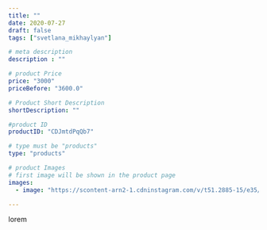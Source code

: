 ```yaml
---
title: ""
date: 2020-07-27
draft: false
tags: ["svetlana_mikhaylyan"]

# meta description
description : ""

# product Price
price: "3000"
priceBefore: "3600.0"

# Product Short Description
shortDescription: ""

#product ID
productID: "CDJmtdPqQb7"

# type must be "products"
type: "products"

# product Images
# first image will be shown in the product page
images:
  - image: "https://scontent-arn2-1.cdninstagram.com/v/t51.2885-15/e35/115951937_3496201210393105_1680286901696751682_n.jpg?se=7&tp=1&_nc_ht=scontent-arn2-1.cdninstagram.com&_nc_cat=101&_nc_ohc=-QJZmN2URpkAX_LAayj&oh=41f974dbd4e210238422d6d8396c23c3&oe=60728107&ig_cache_key=MjM2MjU4OTcyOTA3NzY1OTM4Nw%3D%3D.2"

---
```

lorem
